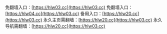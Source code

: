 免翻墙入口：[https://hlw03.cc](https://hlw03.cc)
免翻墙入口：[https://hlw04.cc](https://hlw03.cc)
备用入口：[https://hlw20.cc](https://hlw03.cc)
永久主页需翻墙：[https://hlw20.cc](https://hlw03.cc)
永久导航需翻墙：[https://hlw20.cc](https://hlw03.cc)
